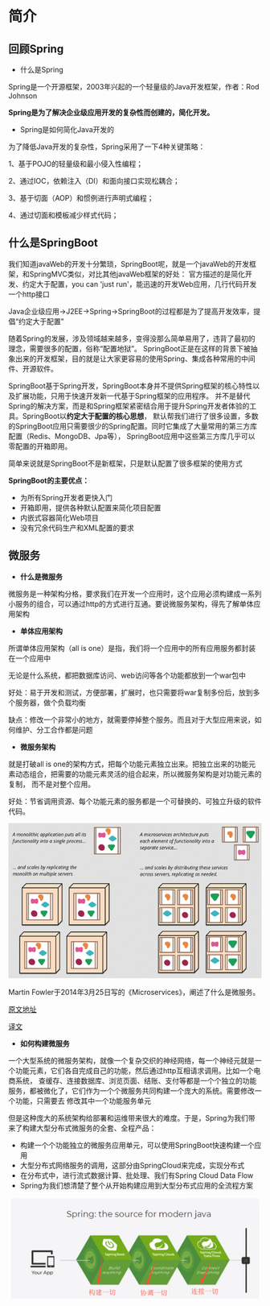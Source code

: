 # 简介

## 回顾Spring

* 什么是Spring

Spring是一个开源框架，2003年兴起的一个轻量级的Java开发框架，作者：Rod Johnson

**Spring是为了解决企业级应用开发的复杂性而创建的，简化开发。**

* Spring是如何简化Java开发的

为了降低Java开发的复杂性，Spring采用了一下4种关键策略：

1、基于POJO的轻量级和最小侵入性编程；

2、通过IOC，依赖注入（DI）和面向接口实现松耦合；

3、基于切面（AOP）和惯例进行声明式编程；

4、通过切面和模板减少样式代码；

## 什么是SpringBoot

我们知道javaWeb的开发十分繁琐，SpringBoot呢，就是一个javaWeb的开发框架，和SpringMVC类似，对比其他javaWeb框架的好处：
官方描述的是简化开发、约定大于配置，you can 'just run'，能迅速的开发Web应用，几行代码开发一个http接口

Java企业级应用->J2EE->Spring->SpringBoot的过程都是为了提高开发效率，提倡“约定大于配置"

随着Spring的发展，涉及领域越来越多，变得没那么简单易用了，违背了最初的理念，需要很多的配置，俗称“配置地狱”。
SpringBoot正是在这样的背景下被抽象出来的开发框架，目的就是让大家更容易的使用Spring、集成各种常用的中间件、开源软件。

SpringBoot基于Spring开发，SpringBoot本身并不提供Spring框架的核心特性以及扩展功能，只用于快速开发新一代基于Spring框架的应用程序。
并不是替代Spring的解决方案，而是和Spring框架紧密结合用于提升Spring开发者体验的工具。SpringBoot以**约定大于配置的核心思想**，
默认帮我们进行了很多设置，多数的SpringBoot应用只需要很少的Spring配置。同时它集成了大量常用的第三方库配置（Redis、MongoDB、Jpa等），
SpringBoot应用中这些第三方库几乎可以零配置的开箱即用。

简单来说就是SpringBoot不是新框架，只是默认配置了很多框架的使用方式

**SpringBoot的主要优点：**

* 为所有Spring开发者更快入门
* 开箱即用，提供各种默认配置来简化项目配置
* 内嵌式容器简化Web项目
* 没有冗余代码生产和XML配置的要求

## 微服务

* **什么是微服务**

微服务是一种架构分格，要求我们在开发一个应用时，这个应用必须构建成一系列小服务的组合，可以通过http的方式进行互通。要说微服务架构，得先了解单体应用架构

* **单体应用架构**

所谓单体应用架构（all is one）是指，我们将一个应用中的所有应用服务都封装在一个应用中

无论是什么系统，都把数据库访问、web访问等各个功能都放到一个war包中

好处：易于开发和测试，方便部署，扩展时，也只需要将war复制多份后，放到多个服务器，做个负载均衡

缺点：修改一个非常小的地方，就需要停掉整个服务。而且对于大型应用来说，如何维护、分工合作都是问题

* **微服务架构**

就是打破all is one的架构方式，把每个功能元素独立出来。把独立出来的功能元素动态组合，把需要的功能元素灵活的组合起来，所以微服务架构是对功能元素的复制，
而不是对整个应用。

好处：节省调用资源、每个功能元素的服务都是一个可替换的、可独立升级的软件代码。

![](../../.vuepress/public/img/learning/springboot/1.png)

Martin Fowler于2014年3月25日写的《Microservices》，阐述了什么是微服务。

[原文地址](http://martinfowler.com/articles/microservices.html)

[译文](https://www.cnblogs.com/liuning8023/p/4493156.html)

* **如何构建微服务**

一个大型系统的微服务架构，就像一个复杂交织的神经网络，每一个神经元就是一个功能元素，它们各自完成自己的功能，然后通过http互相请求调用。比如一个电商系统，
查缓存、连接数据库、浏览页面、结账、支付等都是一个个独立的功能服务，都被微化了，它们作为一个个微服务共同构建一个庞大的系统。需要修改一个功能，只需要去
修改其中一个功能服务单元

但是这种庞大的系统架构给部署和运维带来很大的难度。于是，Spring为我们带来了构建大型分布式微服务的全套、全程产品：

  * 构建一个个功能独立的微服务应用单元，可以使用SpringBoot快速构建一个应用
  * 大型分布式网络服务的调用，这部分由SpringCloud来完成，实现分布式
  * 在分布式中，进行流式数据计算、批处理、我们有Spring Cloud Data Flow
  * Spring为我们想清楚了整个从开始构建应用到大型分布式应用的全流程方案
  
![](../../.vuepress/public/img/learning/springboot/2.png)

  